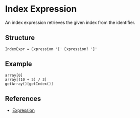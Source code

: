# Index Expression

An index expression retrieves the given index from the identifier.

## Structure

```grammar
IndexExpr = Expression '[' Expression? ']'
```

## Example

```syntek
array[0]
array[(10 + 5) / 3]
getArray()[getIndex()]
```

## References

- [Expression](/spec/grammar/syntactic/expressions/)
